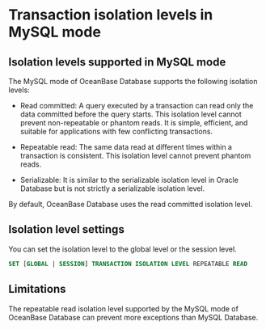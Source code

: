 # Transaction isolation levels in MySQL mode

## Isolation levels supported in MySQL mode

The MySQL mode of OceanBase Database supports the following isolation levels:

* Read committed: A query executed by a transaction can read only the data committed before the query starts. This isolation level cannot prevent non-repeatable or phantom reads. It is simple, efficient, and suitable for applications with few conflicting transactions.

* Repeatable read: The same data read at different times within a transaction is consistent. This isolation level cannot prevent phantom reads.

* Serializable: It is similar to the serializable isolation level in Oracle Database but is not strictly a serializable isolation level.

By default, OceanBase Database uses the read committed isolation level.

## Isolation level settings

You can set the isolation level to the global level or the session level.

```sql
SET [GLOBAL | SESSION] TRANSACTION ISOLATION LEVEL REPEATABLE READ
```

## Limitations

The repeatable read isolation level supported by the MySQL mode of OceanBase Database can prevent more exceptions than MySQL Database.
